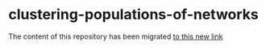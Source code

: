 # clustering-populations-of-networks

The content of this repository has been migrated [to this new link](https://github.com/mirkosignorelli/clustering-populations-of-networks)
